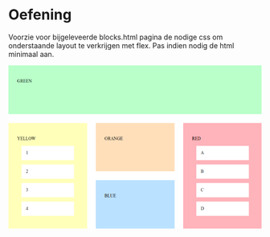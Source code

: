# Oefening
Voorzie voor bijgeleveerde blocks.html pagina de nodige css om onderstaande layout te verkrijgen met flex. Pas indien nodig de html minimaal aan.

![](images/layout.png)